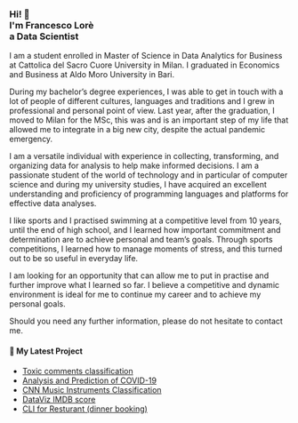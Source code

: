 <h3>Hi! 👋<br>I'm Francesco Lorè<br>a Data Scientist</h3>

I am a student enrolled in Master of Science in Data Analytics for Business at Cattolica del Sacro Cuore University in Milan. I graduated in Economics and Business at Aldo Moro University in Bari.

During my bachelor’s degree experiences, I was able to get in touch with a lot of people of different cultures, languages and traditions and I grew in professional and personal point of view. Last year, after the graduation, I moved to Milan for the MSc, this was and is an important step of my life that allowed me to integrate in a big new city, despite the actual pandemic emergency.

I am a versatile individual with experience in collecting, transforming, and organizing data for analysis to help make informed decisions.
I am a passionate student of the world of technology and in particular of computer science and during
my university studies, I have acquired an excellent understanding and proficiency of programming languages and platforms for effective data analyses.

I like sports and I practised swimming at a competitive level from 10 years, until the end of high school, and I learned how important commitment and determination are to achieve personal and team’s goals.
Through sports competitions, I learned how to manage moments of stress, and this turned out to be so useful in everyday life.

I am looking for an opportunity that can allow me to put in practise and further improve what I learned so far. I believe a competitive and dynamic environment is ideal for me to continue my career and to
achieve my personal goals.

Should you need any further information, please do not hesitate to contact me.

<h4>💼 My Latest Project</h4>

- [Toxic comments classification](https://github.com/lf-data/toxic-comments-classification)
- [Analysis and Prediction of COVID-19](https://github.com/lf-data/covid-19-analysis)
- [CNN Music Instruments Classification](https://github.com/lf-data/cnn-music-instruments)
- [DataViz IMDB score](https://github.com/lf-data/dataviz-imdb)
- [CLI for Resturant (dinner booking)](https://github.com/lf-data/dinner-booking)
